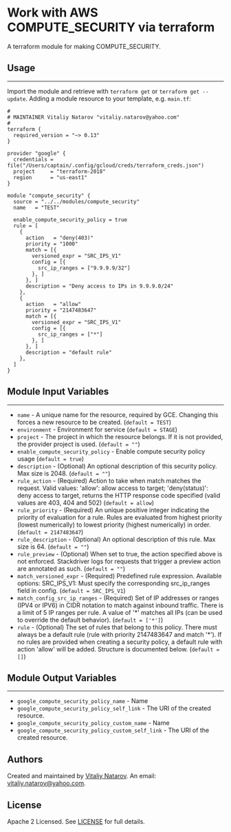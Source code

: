 # Work with AWS COMPUTE_SECURITY via terraform

A terraform module for making COMPUTE_SECURITY.


## Usage
----------------------
Import the module and retrieve with ```terraform get``` or ```terraform get --update```. Adding a module resource to your template, e.g. `main.tf`:

```
#
# MAINTAINER Vitaliy Natarov "vitaliy.natarov@yahoo.com"
#
terraform {
  required_version = "~> 0.13"
}

provider "google" {
  credentials = file("/Users/captain/.config/gcloud/creds/terraform_creds.json")
  project     = "terraform-2018"
  region      = "us-east1"
}

module "compute_security" {
  source = "../../modules/compute_security"
  name   = "TEST"

  enable_compute_security_policy = true
  rule = [
    {
      action   = "deny(403)"
      priority = "1000"
      match = [{
        versioned_expr = "SRC_IPS_V1"
        config = [{
          src_ip_ranges = ["9.9.9.9/32"]
        }, ]
      }, ]
      description = "Deny access to IPs in 9.9.9.0/24"
    },
    {
      action   = "allow"
      priority = "2147483647"
      match = [{
        versioned_expr = "SRC_IPS_V1"
        config = [{
          src_ip_ranges = ["*"]
        }, ]
      }, ]
      description = "default rule"
    },
  ]
}
```

## Module Input Variables
----------------------
- `name` - A unique name for the resource, required by GCE. Changing this forces a new resource to be created. (`default = TEST`)
- `environment` - Environment for service (`default = STAGE`)
- `project` - The project in which the resource belongs. If it is not provided, the provider project is used. (`default = ""`)
- `enable_compute_security_policy` - Enable compute security policy usage (`default = true`)
- `description` - (Optional) An optional description of this security policy. Max size is 2048. (`default = ""`)
- `rule_action` - (Required) Action to take when match matches the request. Valid values: 'allow': allow access to target; 'deny(status)': deny access to target, returns the HTTP response code specified (valid values are 403, 404 and 502) (`default = allow`)
- `rule_priority` - (Required) An unique positive integer indicating the priority of evaluation for a rule. Rules are evaluated from highest priority (lowest numerically) to lowest priority (highest numerically) in order. (`default = 2147483647`)
- `rule_description` - (Optional) An optional description of this rule. Max size is 64. (`default = ""`)
- `rule_preview` - (Optional) When set to true, the action specified above is not enforced. Stackdriver logs for requests that trigger a preview action are annotated as such. (`default = ""`)
- `match_versioned_expr` - (Required) Predefined rule expression. Available options: SRC_IPS_V1: Must specify the corresponding src_ip_ranges field in config. (`default = SRC_IPS_V1`)
- `match_config_src_ip_ranges` - (Required) Set of IP addresses or ranges (IPV4 or IPV6) in CIDR notation to match against inbound traffic. There is a limit of 5 IP ranges per rule. A value of '*' matches all IPs (can be used to override the default behavior). (`default = ['*']`)
- `rule` - (Optional) The set of rules that belong to this policy. There must always be a default rule (rule with priority 2147483647 and match '*'). If no rules are provided when creating a security policy, a default rule with action 'allow' will be added. Structure is documented below. (`default = []`)

## Module Output Variables
----------------------
- `google_compute_security_policy_name` - Name
- `google_compute_security_policy_self_link` - The URI of the created resource.
- `google_compute_security_policy_custom_name` - Name
- `google_compute_security_policy_custom_self_link` - The URI of the created resource.


## Authors

Created and maintained by [Vitaliy Natarov](https://github.com/SebastianUA). An email: [vitaliy.natarov@yahoo.com](vitaliy.natarov@yahoo.com).

## License

Apache 2 Licensed. See [LICENSE](https://github.com/SebastianUA/terraform/blob/master/LICENSE) for full details.
